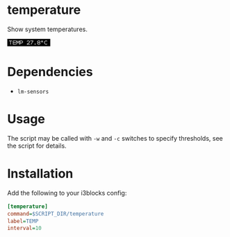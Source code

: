 # temperature

Show system temperatures.

![](temperature.png)

# Dependencies

* `lm-sensors`

# Usage

The script may be called with `-w` and `-c` switches to specify 
thresholds, see the script for details.

# Installation

Add the following to your i3blocks config:

``` ini
[temperature]
command=$SCRIPT_DIR/temperature
label=TEMP
interval=10
```
